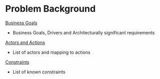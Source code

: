 # Problem Background

[Business Goals](BusinessGoal.md)
* Business Goals, Drivers and Architecturally significant requirements

[Actors and Actions](Personas.drawio)
* List of actors and mapping to actions

[Constraints](Constraints.md)
* List of known constraints
